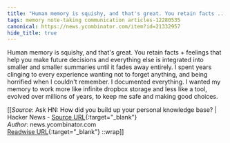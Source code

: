 ```yaml
---
title: "Human memory is squishy, and that's great. You retain facts ..."
tags: memory note-taking communication articles-12280535
canonical: https://news.ycombinator.com/item?id=21332957
hide_title: true
---
```


Human memory is squishy, and that's great. You retain facts + feelings that help you make future decisions and everything else is integrated into smaller and smaller summaries until it fades away entirely. I spent years clinging to every experience wanting not to forget anything, and being horrified when I couldn't remember. I documented everything. I wanted my memory to work more like infinite dropbox storage and less like a tool, evolved over millions of years, to keep me safe and making good choices.


[[_Source_: Ask HN: How did you build up your personal knowledge base? | Hacker News - [Source URL](https://news.ycombinator.com/item?id=21332957){:target="_blank"}<br>
_Author_: news.ycombinator.com<br>
[Readwise URL](https://readwise.io/open/258622868){:target="_blank"}
::wrap]]